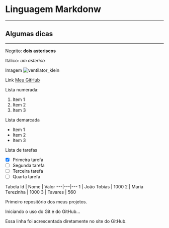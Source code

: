 # Linguagem Markdonw
***
## Algumas dicas
***
Negrito: **dois asteriscos**

Itálico: *um asterico*


Imagem
![ventilator_klein](https://user-images.githubusercontent.com/96989458/148271570-32fcc712-d010-4fa3-acda-697764b9e487.gif)

Link
[Meu GitHub](https://github.com/tobiaspontes)


Lista numerada:
1. Item 1
2. Item 2
3. Item 3

Lista demarcada
* Item 1
* Item 2
* Item 3

Lista de tarefas
- [X] Primeira tarefa
- [ ] Segunda tarefa
- [ ] Terceira tarefa
- [ ] Quarta tarefa

Tabela
Id | Nome | Valor
---|---|---
1 | João Tobias | 1000
2 | Maria Terezinha | 1000
3 | Tavares | 560

 Primeiro repositório dos meus projetos.

 Iniciando o uso do Git e do GitHub...
 
 Essa linha foi acrescentada diretamente no site do GitHub.

